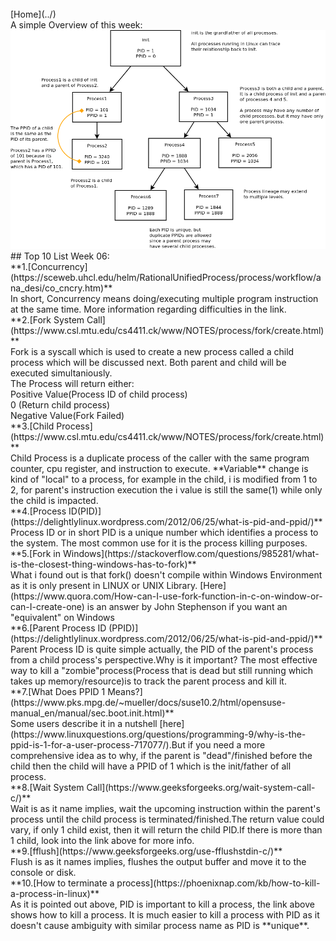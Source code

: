 ﻿---
permalink: /W06/
---
<br>
[Home](../)
<br>
A simple Overview of this week:
<br>
<img src="SandBox/w06.jpg">
<br>
## Top 10 List Week 06:<br>
**1.[Concurrency](https://sceweb.uhcl.edu/helm/RationalUnifiedProcess/process/workflow/ana_desi/co_cncry.htm)**<br>
In short, Concurrency means doing/executing multiple program instruction at the same time. More information regarding difficulties in the link.<br>
**2.[Fork System Call](https://www.csl.mtu.edu/cs4411.ck/www/NOTES/process/fork/create.html)**<br>
Fork is a syscall which is used to create a new process called a child process which will be discussed next. Both parent and child will be executed simultaniously.<br>
The Process will return either: <br>Positive Value(Process ID of child process)<br>0 (Return child process)<br>Negative Value(Fork Failed)<br>
**3.[Child Process](https://www.csl.mtu.edu/cs4411.ck/www/NOTES/process/fork/create.html)**<br>
Child Process is a duplicate process of the caller with the same program counter, cpu register, and instruction to execute. **Variable** change is kind of "local" to a process, for example in the child, i is modified from 1 to 2, for parent's instruction execution the i value is still the same(1) while only the child is impacted. <br>
**4.[Process ID(PID)](https://delightlylinux.wordpress.com/2012/06/25/what-is-pid-and-ppid/)**<br>
Process ID or in short PID is a unique number which identifies a process to the system. The most common use for it is the process killing purposes.<br>
**5.[Fork in Windows](https://stackoverflow.com/questions/985281/what-is-the-closest-thing-windows-has-to-fork)**<br>
What i found out is that fork() doesn't compile within Windows Environment as it is only present in LINUX or UNIX Library. [Here](https://www.quora.com/How-can-I-use-fork-function-in-c-on-window-or-can-I-create-one) is an answer by John Stephenson if you want an "equivalent" on Windows<br>
**6.[Parent Process ID (PPID)](https://delightlylinux.wordpress.com/2012/06/25/what-is-pid-and-ppid/)**<br>
Parent Process ID is quite simple actually, the PID of the parent's process from a child process's perspective.Why is it important? The most effective way to kill a "zombie"process(Process that is dead but still running which takes up memory/resource)is to track the parent process and kill it.<br>
**7.[What Does PPID 1 Means?](https://www.pks.mpg.de/~mueller/docs/suse10.2/html/opensuse-manual_en/manual/sec.boot.init.html)**<br>
Some users describe it in a nutshell [here](https://www.linuxquestions.org/questions/programming-9/why-is-the-ppid-is-1-for-a-user-process-717077/).But if you need a more comprehensive
idea as to why, if the parent is "dead"/finished before the child then the child will have a PPID of 1 which is the init/father of all process.<br>
**8.[Wait System Call](https://www.geeksforgeeks.org/wait-system-call-c/)**<br>
Wait is as it name implies, wait the upcoming instruction within the parent's process until the child process is terminated/finished.The return value could vary, if only 1 child exist, then it will return the child PID.If there is more than 1 child, look into the link above for more info.<br>
**9.[fflush](https://www.geeksforgeeks.org/use-fflushstdin-c/)**<br>
Flush is as it names implies, flushes the output buffer and move it to the console or disk.<br>
**10.[How to terminate a process](https://phoenixnap.com/kb/how-to-kill-a-process-in-linux)**<br>
As it is pointed out above, PID is important to kill a process, the link above shows how to kill a process. It is much easier to kill a process with PID as it doesn't cause ambiguity with similar process name as PID is **unique**.